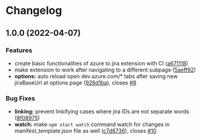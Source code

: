 # Changelog

## 1.0.0 (2022-04-07)


### Features

* create basic functionalities of azure to jira extension with CI ([a671118](https://github.com/blzsaa/azure2jira/commit/a6711184cc1e932f77dad59fb947c1a0950e4071))
* make extension to work after navigating to a different subpage ([5aeff92](https://github.com/blzsaa/azure2jira/commit/5aeff929c1c38a7202d240c8bf4e7ec85dcedf62))
* **options:** auto reload open dev.azure.com/* tabs after saving new jiraBaseUrl at options page ([926d1ba](https://github.com/blzsaa/azure2jira/commit/926d1ba4594e2093b41cdbcaca56aee6548673c2)), closes [#8](https://github.com/blzsaa/azure2jira/issues/8)


### Bug Fixes

* **linking:** prevent linkifying cases where jira IDs are not separate words ([8f08975](https://github.com/blzsaa/azure2jira/commit/8f0897509afd11a095af941e0ed1818d5ca8cc12))
* **watch:** make `npm start watch` command watch for changes in manifest_template.json file as well ([c7d6736](https://github.com/blzsaa/azure2jira/commit/c7d6736cd28be7c20bd56336ea155d330a1e2d16)), closes [#10](https://github.com/blzsaa/azure2jira/issues/10)
